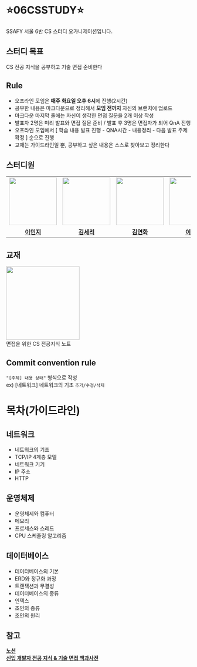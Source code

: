 # ⭐06CSSTUDY⭐
SSAFY 서울 6반 CS 스터디 오가니제이션입니다.

## 스터디 목표
CS 전공 지식을 공부하고 기술 면접 준비한다

## Rule
- 오프라인 모임은 **매주 화요일 오후 6시**에 진행(2시간)
- 공부한 내용은 마크다운으로 정리해서 **모임 전까지** 자신의 브랜치에 업로드
- 마크다운 마지막 줄에는 자신이 생각한 면접 질문을 2개 이상 작성
- 발표자 2명은 미리 발표와 면접 질문 준비 / 발표 후 3명은 면접자가 되어 QnA 진행
- 오프라인 모임에서 [ 학습 내용 발표 진행 - QNA시간 - 내용정리 - 다음 발표 주제 확정 ] 순으로 진행
- 교재는 가이드라인일 뿐, 공부하고 싶은 내용은 스스로 찾아보고 정리한다

## 스터디원 
<table>
 <tr>
    <td align="center"><a href="https://github.com/namoo1818"><img src="https://avatars.githubusercontent.com/namoo1818" width="130px;" alt=""></a></td>
    <td align="center"><a href="https://github.com/onid057"><img src="https://avatars.githubusercontent.com/onid057" width="130px;" alt=""></a></td>
    <td align="center"><a href="https://github.com/myeon0109"><img src="https://avatars.githubusercontent.com/myeon0109" width="130px;" alt=""></a></td>
    <td align="center"><a href="https://github.com/LEEKH109"><img src="https://avatars.githubusercontent.com/LEEKH109" width="130px;" alt=""></a></td>
   <td align="center"><a href="https://github.com/Youth787"><img src="https://avatars.githubusercontent.com/Youth787" width="130px;" alt=""></a></td>
  </tr>
  <tr>
    <td align="center"><a href="https://github.com/namoo1818"><b>이민지</b></a></td>
    <td align="center"><a href="https://github.com/onid057"><b>김세리</b></a></td>
    <td align="center"><a href="https://github.com/myeon0109"><b>김연화</b></a></td>
    <td align="center"><a href="https://github.com/LEEKH109"><b>이건희</b></a></td>
    <td align="center"><a href="https://github.com/Youth787"><b>정연미</b></a></td>
  </tr>
</table>

## 교재  
<img src="https://github.com/namoo1818/SSAFY/assets/50236187/744fc2c2-e694-443d-856c-1077e2e93f3e"  width="200">   
<br/>
면접을 위한 CS 전공지식 노트 

## Commit convention rule  
`"[주제] 내용 상태"` 형식으로 작성  
ex) [네트워크] 네트워크의 기초 `추가/수정/삭제` 

# 목차(가이드라인)
## 네트워크
- 네트워크의 기초
- TCP/IP 4계층 모델
- 네트워크 기기
- IP 주소
- HTTP
## 운영체제
- 운영체제와 컴퓨터
- 메모리
- 프로세스와 스레드
- CPU 스케줄링 알고리즘
## 데이터베이스
- 데이터베이스의 기본
- ERD와 정규화 과정
- 트랜잭션과 무결성
- 데이터베이스의 종류
- 인덱스
- 조인의 종류
- 조인의 원리

## 참고
<a href="https://www.notion.so/6-CS-0afebc7bd01f4428a3c536ec5e763841?pvs=4"><b>노션</b>  
<a href="https://github.com/gyoogle/tech-interview-for-developer"><b>신입 개발자 전공 지식 & 기술 면접 백과사전</b> 
